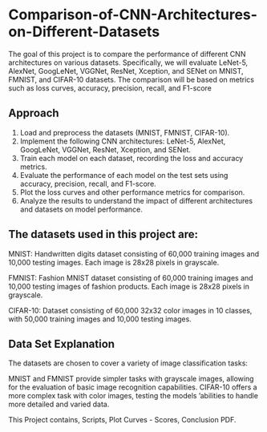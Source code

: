 # Comparison-of-CNN-Architectures-on-Different-Datasets

The goal of this project is to compare the performance of different CNN architectures on various datasets. Specifically, we will evaluate LeNet-5, AlexNet, GoogLeNet, VGGNet, ResNet, Xception, and SENet on MNIST, FMNIST, and CIFAR-10 datasets. The comparison will be based on metrics such as loss curves, accuracy, precision, recall, and F1-score

## Approach
1. Load and preprocess the datasets (MNIST, FMNIST, CIFAR-10).
2. Implement the following CNN architectures: LeNet-5, AlexNet, GoogLeNet, VGGNet, ResNet, Xception, and SENet.
3. Train each model on each dataset, recording the loss and accuracy metrics.
4. Evaluate the performance of each model on the test sets using accuracy, precision, recall, and F1-score.
5. Plot the loss curves and other performance metrics for comparison.
6. Analyze the results to understand the impact of different architectures and datasets on model performance.

## The datasets used in this project are:

MNIST: Handwritten digits dataset consisting of 60,000 training images and 10,000 testing images. Each image is 28x28 pixels in grayscale.

FMNIST: Fashion MNIST dataset consisting of 60,000 training images and 10,000 testing images of fashion products. Each image is 28x28 pixels in grayscale.

CIFAR-10: Dataset consisting of 60,000 32x32 color images in 10 classes, with 50,000 training images and 10,000 testing images.

## Data Set Explanation

The datasets are chosen to cover a variety of image classification tasks:

MNIST and FMNIST provide simpler tasks with grayscale images, allowing for the evaluation of basic image recognition capabilities.
CIFAR-10 offers a more complex task with color images, testing the models ’abilities to handle more detailed and varied data.

This Project contains, Scripts, Plot Curves - Scores, Conclusion PDF.
